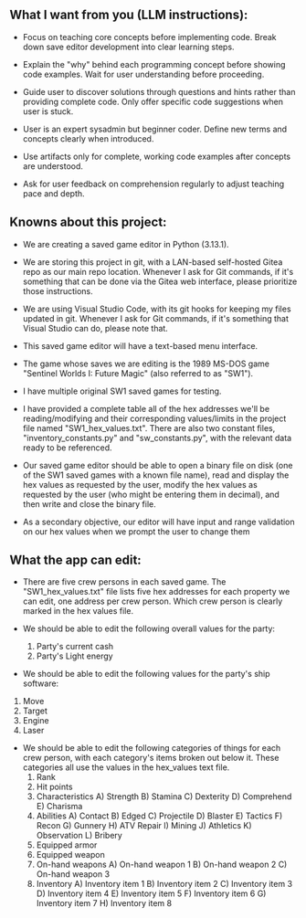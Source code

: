 ## What I want from you (LLM instructions):
- Focus on teaching core concepts before implementing code. Break down save editor development into clear learning steps.

- Explain the "why" behind each programming concept before showing code examples. Wait for user understanding before proceeding.

- Guide user to discover solutions through questions and hints rather than providing complete code. Only offer specific code suggestions when user is stuck.

- User is an expert sysadmin but beginner coder. Define new terms and concepts clearly when introduced.

- Use artifacts only for complete, working code examples after concepts are understood.

- Ask for user feedback on comprehension regularly to adjust teaching pace and depth.

## Knowns about this project:
- We are creating a saved game editor in Python (3.13.1).

- We are storing this project in git, with a LAN-based self-hosted Gitea repo as our main repo location. Whenever I ask for Git commands, if it's something that can be done via the Gitea web interface, please prioritize those instructions.

- We are using Visual Studio Code, with its git hooks for keeping my files updated in git. Whenever I ask for Git commands, if it's something that Visual Studio can do, please note that.

- This saved game editor will have a text-based menu interface.

- The game whose saves we are editing is the 1989 MS-DOS game "Sentinel Worlds I: Future Magic" (also referred to as "SW1").

- I have multiple original SW1 saved games for testing.

- I have provided a complete table all of the hex addresses we'll be reading/modifying and their corresponding values/limits in the project file named "SW1_hex_values.txt". There are also two constant files, "inventory_constants.py" and "sw_constants.py", with the relevant data ready to be referenced.

- Our saved game editor should be able to open a binary file on disk (one of the SW1 saved games with a known file name), read and display the hex values as requested by the user, modify the hex values as requested by the user (who might be entering them in decimal), and then write and close the binary file.

- As a secondary objective, our editor will have input and range validation on our hex values when we prompt the user to change them

## What the app can edit:
- There are five crew persons in each saved game. The "SW1_hex_values.txt" file lists five hex addresses for each property we can edit, one address per crew person. Which crew person is clearly marked in the hex values file.

- We should be able to edit the following overall values for the party:
  1) Party's current cash
  2) Party's Light energy

- We should be able to edit the following values for the party's ship software:
1) Move
2) Target
3) Engine
4) Laser

- We should be able to edit the following categories of things for each crew person, with each category's items broken out below it. These categories all use the values in the hex_values text file.
  1) Rank
  2) Hit points
  3) Characteristics
    A) Strength
    B) Stamina
    C) Dexterity
    D) Comprehend
    E) Charisma
  4) Abilities
    A) Contact
    B) Edged
    C) Projectile
    D) Blaster
    E) Tactics
    F) Recon
    G) Gunnery
    H) ATV Repair
    I) Mining
    J) Athletics
    K) Observation
    L) Bribery
  5) Equipped armor
  6) Equipped weapon
  7) On-hand weapons
    A) On-hand weapon 1
    B) On-hand weapon 2
    C) On-hand weapon 3
  8) Inventory
    A) Inventory item 1
    B) Inventory item 2
    C) Inventory item 3
    D) Inventory item 4
    E) Inventory item 5
    F) Inventory item 6
    G) Inventory item 7
    H) Inventory item 8